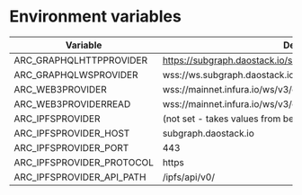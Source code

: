 
# Environment variables


| Variable | Default value |
|----------|---------------|
ARC_GRAPHQLHTTPPROVIDER | https://subgraph.daostack.io/subgraphs/name/v24
ARC_GRAPHQLWSPROVIDER | wss://ws.subgraph.daostack.io/subgraphs/name/v24
ARC_WEB3PROVIDER | wss://mainnet.infura.io/ws/v3/e0cdf3bfda9b468fa908aa6ab03d5ba2
ARC_WEB3PROVIDERREAD | wss://mainnet.infura.io/ws/v3/e0cdf3bfda9b468fa908aa6ab03d5ba2
ARC_IPFSPROVIDER |  (not set - takes values from below)
ARC_IPFSPROVIDER_HOST | subgraph.daostack.io
ARC_IPFSPROVIDER_PORT | 443
ARC_IPFSPROVIDER_PROTOCOL | https
ARC_IPFSPROVIDER_API_PATH | /ipfs/api/v0/
